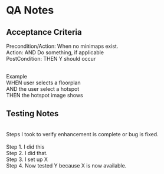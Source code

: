 # QA Notes

## Acceptance Criteria
Precondition/Action: When no minimaps exist.
<br> Action: AND Do something, if applicable
<br> PostCondition: THEN Y should occur
 
<br> Example
<br> WHEN user selects a floorplan
<br> AND the user select a hotspot
<br> THEN the hotspot image shows

## Testing Notes
<br>Steps I took to verify enhancement is complete or bug is fixed.
<br>
<br>Step 1. I did this
<br>Step 2. I did that.
<br>Step 3. I set up X
<br>Step 4. Now tested Y because X is now available.
